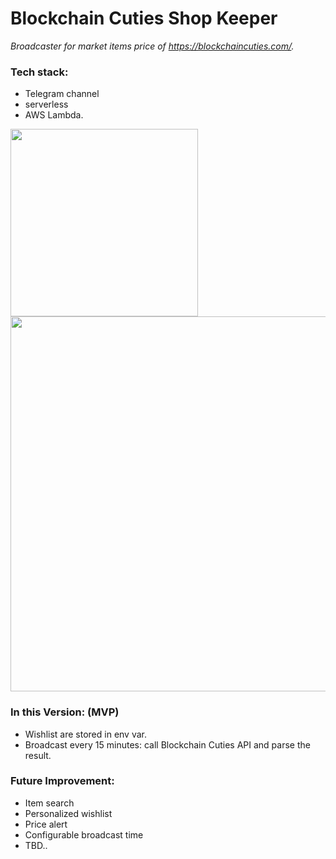 # Blockchain Cuties Shop Keeper
_Broadcaster for market items price of https://blockchaincuties.com/._

### Tech stack:
- Telegram channel
- serverless
- AWS Lambda.

<img src="https://user-images.githubusercontent.com/13144571/128634494-b1248a0c-f4f2-458e-8080-cc46ee1f47b5.png" width="300" />

<img src="https://user-images.githubusercontent.com/13144571/128634604-59e8a8ae-4eb6-48c2-b590-b5c649c4c7c2.png" width="600" />

### In this Version: (MVP)
- Wishlist are stored in env var.
- Broadcast every 15 minutes: call Blockchain Cuties API and parse the result.

### Future Improvement:
- Item search
- Personalized wishlist
- Price alert
- Configurable broadcast time
- TBD..
